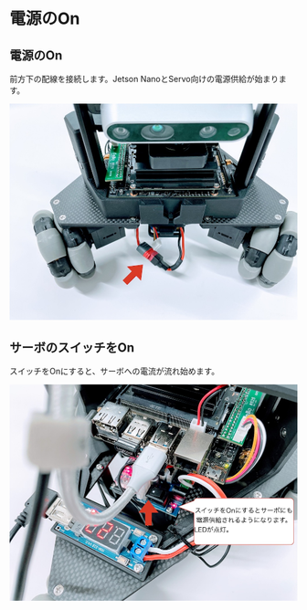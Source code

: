 # 電源のOn

## 電源のOn

前方下の配線を接続します。Jetson NanoとServo向けの電源供給が始まります。

![](./img/on001.jpg)

## サーボのスイッチをOn

スイッチをOnにすると、サーボへの電流が流れ始めます。

![](./img/on002.jpg)